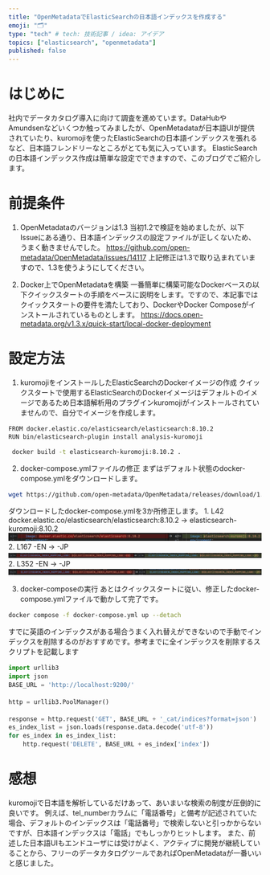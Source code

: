 ```yaml
---
title: "OpenMetadataでElasticSearchの日本語インデックスを作成する"
emoji: "🗂"
type: "tech" # tech: 技術記事 / idea: アイデア
topics: ["elasticsearch", "openmetadata"]
published: false
---
```

# はじめに
社内でデータカタログ導入に向けて調査を進めています。DataHubやAmundsenなどいくつか触ってみましたが、OpenMetadataが日本語UIが提供されていたり、kuromojiを使ったElasticSearchの日本語インデックスを張れるなど、日本語フレンドリーなところがとても気に入っています。
ElasticSearchの日本語インデックス作成は簡単な設定でできますので、このブログでご紹介します。

# 前提条件
1. OpenMetadataのバージョンは1.3
当初1.2で検証を始めましたが、以下Issueにある通り、日本語インデックスの設定ファイルが正しくないため、うまく動きませんでした。
https://github.com/open-metadata/OpenMetadata/issues/14117
上記修正は1.3で取り込まれていますので、1.3を使うようにしてください。

2. Docker上でOpenMetadataを構築
一番簡単に構築可能なDockerベースの以下クイックスタートの手順をベースに説明をします。ですので、本記事ではクイックスタートの要件を満たしており、DockerやDocker Composeがインストールされているものとします。
https://docs.open-metadata.org/v1.3.x/quick-start/local-docker-deployment

# 設定方法
1. kuromojiをインストールしたElasticSearchのDockerイメージの作成
クイックスタートで使用するElasticSearchのDockerイメージはデフォルトのイメージであるため日本語解析用のプラグインkuromojiがインストールされていませんので、自分でイメージを作成します。
```dockerfile:Dockerfile
FROM docker.elastic.co/elasticsearch/elasticsearch:8.10.2
RUN bin/elasticsearch-plugin install analysis-kuromoji
```
```bash
 docker build -t elasticsearch-kuromoji:8.10.2 .
```

2. docker-compose.ymlファイルの修正
まずはデフォルト状態のdocker-compose.ymlをダウンロードします。
```bash
wget https://github.com/open-metadata/OpenMetadata/releases/download/1.2.2-release/docker-compose.yml
```
ダウンロードしたdocker-compose.ymlを3か所修正します。
    1. L42 docker.elastic.co/elasticsearch/elasticsearch:8.10.2 → elasticsearch-kuromoji:8.10.2
    ![](/images/create-openmetadata-elasticsearch-jp-index/compare_1.png)
    2. L167 -EN → -JP
    ![](/images/create-openmetadata-elasticsearch-jp-index/compare_2.png)
    2. L352 -EN → -JP
    ![](/images/create-openmetadata-elasticsearch-jp-index/compare_3.png)

3. docker-composeの実行
あとはクイックスタートに従い、修正したdocker-compose.ymlファイルで動かして完了です。
```bash
docker compose -f docker-compose.yml up --detach
```

すでに英語のインデックスがある場合うまく入れ替えができないので手動でインデックスを削除するのがおすすめです。参考までに全インデックスを削除するスクリプトを記載します
```python
import urllib3
import json
BASE_URL = 'http://localhost:9200/'

http = urllib3.PoolManager()

response = http.request('GET', BASE_URL + '_cat/indices?format=json')
es_index_list = json.loads(response.data.decode('utf-8'))
for es_index in es_index_list:
    http.request('DELETE', BASE_URL + es_index['index'])
```

# 感想
kuromojiで日本語を解析しているだけあって、あいまいな検索の制度が圧倒的に良いです。
例えば、tel_numberカラムに「電話番号」と備考が記述されていた場合、デフォルトのインデックスは「電話番号」で検索しないと引っかからないですが、日本語インデックスは「電話」でもしっかりヒットします。
また、前述した日本語UIもエンドユーザには受けがよく、アクティブに開発が継続していることから、フリーのデータカタログツールであればOpenMetadataが一番いいと感じました。